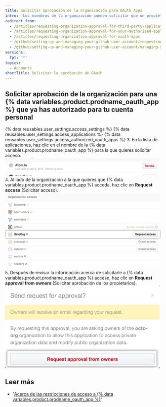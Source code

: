```yaml
---
title: Solicitar aprobación de la organización para OAuth Apps
intro: 'Los miembros de la organización pueden solicitar que un propietario apruebe el acceso a los recursos de la organización para {% data variables.product.prodname_oauth_app %}.'
redirect_from:
  - /articles/requesting-organization-approval-for-third-party-applications/
  - /articles/requesting-organization-approval-for-your-authorized-applications/
  - /articles/requesting-organization-approval-for-oauth-apps
  - /github/setting-up-and-managing-your-github-user-account/requesting-organization-approval-for-oauth-apps
  - /github/setting-up-and-managing-your-github-user-account/managing-your-membership-in-organizations/requesting-organization-approval-for-oauth-apps
versions:
  fpt: '*'
topics:
  - Accounts
shortTitle: Solicitar la aprobación de OAuth
---
```


## Solicitar aprobación de la organización para una {% data variables.product.prodname_oauth_app %} que ya has autorizado para tu cuenta personal

{% data reusables.user_settings.access_settings %}
{% data reusables.user_settings.access_applications %}
{% data reusables.user_settings.access_authorized_oauth_apps %}
3. En la lista de aplicaciones, haz clic en el nombre de la {% data variables.product.prodname_oauth_app %} para la que quieres solicitar acceso. ![Botón View application (Ver aplicación)](/assets/images/help/settings/settings-third-party-view-app.png)
4. Al lado de la organización a la que quieres que {% data variables.product.prodname_oauth_app %} acceda, haz clic en **Request access** (Solicitar acceso). ![Botón Request access (Solicitar acceso)](/assets/images/help/settings/settings-third-party-request-access.png)
5. Después de revisar la información acerca de solicitarle a {% data variables.product.prodname_oauth_app %} acceso, haz clic en **Request approval from owners** (Solicitar aprobación de los propietarios). ![Botón Request approval (Solicitar aprobación)](/assets/images/help/settings/oauth-access-request-approval.png)

## Leer más

- "[Acerca de las restricciones de acceso a {% data variables.product.prodname_oauth_app %}](/articles/about-oauth-app-access-restrictions)"
